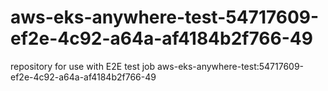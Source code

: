 # aws-eks-anywhere-test-54717609-ef2e-4c92-a64a-af4184b2f766-49
repository for use with E2E test job aws-eks-anywhere-test:54717609-ef2e-4c92-a64a-af4184b2f766-49
